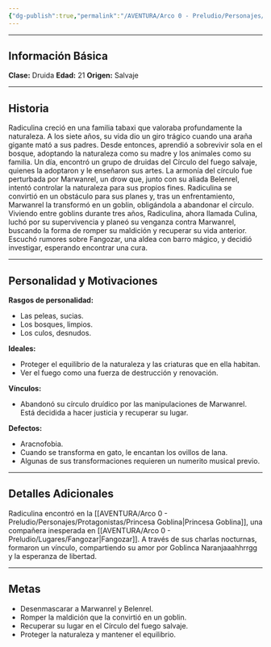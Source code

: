 ```yaml
---
{"dg-publish":true,"permalink":"/AVENTURA/Arco 0 - Preludio/Personajes/Protagonistas/Culina/","tags":["protagonistas"]}
---
```


***
## Información Básica
**Clase:** Druida
**Edad:** 21
**Origen:** Salvaje

***
## Historia
Radiculina creció en una familia tabaxi que valoraba profundamente la naturaleza. A los siete años, su vida dio un giro trágico cuando una araña gigante mató a sus padres. Desde entonces, aprendió a sobrevivir sola en el bosque, adoptando la naturaleza como su madre y los animales como su familia. Un día, encontró un grupo de druidas del Círculo del fuego salvaje, quienes la adoptaron y le enseñaron sus artes. La armonía del círculo fue perturbada por Marwanrel, un drow que, junto con su aliada Belenrel, intentó controlar la naturaleza para sus propios fines. Radiculina se convirtió en un obstáculo para sus planes y, tras un enfrentamiento, Marwanrel la transformó en un goblin, obligándola a abandonar el círculo. Viviendo entre goblins durante tres años, Radiculina, ahora llamada Culina, luchó por su supervivencia y planeó su venganza contra Marwanrel, buscando la forma de romper su maldición y recuperar su vida anterior. Escuchó rumores sobre Fangozar, una aldea con barro mágico, y decidió investigar, esperando encontrar una cura.

***
## Personalidad y Motivaciones

**Rasgos de personalidad:**
- Las peleas, sucias. 
- Los bosques, limpios. 
- Los culos, desnudos.

**Ideales:**
- Proteger el equilibrio de la naturaleza y las criaturas que en ella habitan.
- Ver el fuego como una fuerza de destrucción y renovación.

**Vínculos:**
 - Abandonó su círculo druídico por las manipulaciones de Marwanrel. Está decidida a hacer justicia y recuperar su lugar.

**Defectos:**
- Aracnofobia.
- Cuando se transforma en gato, le encantan los ovillos de lana.
- Algunas de sus transformaciones requieren un numerito musical previo.

***
## Detalles Adicionales
Radiculina encontró en la [[AVENTURA/Arco 0 - Preludio/Personajes/Protagonistas/Princesa Goblina\|Princesa Goblina]], una compañera inesperada en [[AVENTURA/Arco 0 - Preludio/Lugares/Fangozar\|Fangozar]]. A través de sus charlas nocturnas, formaron un vínculo, compartiendo su amor por Goblinca Naranjaaahhrrgg y la esperanza de libertad.

***
## Metas
- Desenmascarar a Marwanrel y Belenrel.
- Romper la maldición que la convirtió en un goblin.
- Recuperar su lugar en el Círculo del fuego salvaje.
- Proteger la naturaleza y mantener el equilibrio.
